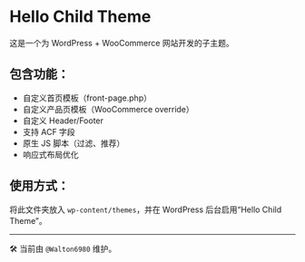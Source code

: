 # Hello Child Theme

这是一个为 WordPress + WooCommerce 网站开发的子主题。

## 包含功能：

- 自定义首页模板（front-page.php）
- 自定义产品页模板（WooCommerce override）
- 自定义 Header/Footer
- 支持 ACF 字段
- 原生 JS 脚本（过滤、推荐）
- 响应式布局优化

## 使用方式：

将此文件夹放入 `wp-content/themes`，并在 WordPress 后台启用“Hello Child Theme”。

---

🛠 当前由 `@Walton6980` 维护。
